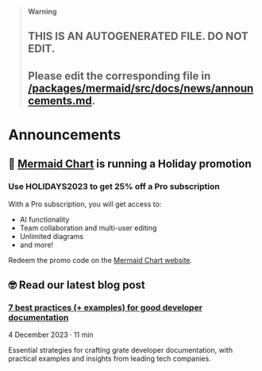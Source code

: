 > **Warning**
>
> ## THIS IS AN AUTOGENERATED FILE. DO NOT EDIT.
>
> ## Please edit the corresponding file in [/packages/mermaid/src/docs/news/announcements.md](../../packages/mermaid/src/docs/news/announcements.md).

# Announcements

## 🎉 [Mermaid Chart](https://www.mermaidchart.com/) is running a Holiday promotion

### Use <span class="text-[#FE3470]">HOLIDAYS2023</span> to get 25% off a Pro subscription

With a Pro subscription, you will get access to:

- AI functionality
- Team collaboration and multi-user editing
- Unlimited diagrams
- and more!

Redeem the promo code on the [Mermaid Chart website](https://www.mermaidchart.com/app/user/billing/checkout?coupon=HOLIDAYS2023).

## 🤓 Read our latest blog post

### [7 best practices (+ examples) for good developer documentation](https://www.mermaidchart.com/blog/posts/7-best-practices-for-good-documentation/)

4 December 2023 · 11 min

Essential strategies for crafting grate developer documentation, with practical examples and insights from leading tech companies.
